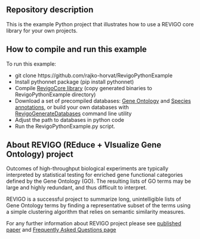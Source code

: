 ﻿## Repository description
<p>This is the example Python project that illustrates how to use a REVIGO core library for your own projects.</p>

## How to compile and run this example
<p>To run this example:
<ul>
	<li>git clone https://github.com/rajko-horvat/RevigoPythonExample</li>
	<li>Install pythonnet package (pip install pythonnet)</li>
	<li>Compile <a href="https://github.com/rajko-horvat/RevigoCore">RevigoCore library</a> (copy generated binaries to RevigoPythonExample directory)</li>
	<li>Download a set of precompiled databases:
	<a href="http://revigo.irb.hr/Databases/GeneOntology.xml.gz" target="_blank">Gene Ontology</a> and 
	<a href="http://revigo.irb.hr/Databases/SpeciesAnnotations.xml.gz" target="_blank">Species annotations</a>, 
	or build your own databases with <a href="https://github.com/rajko-horvat/RevigoGenerateDatabases">RevigoGenerateDatabases</a> command line utility</li>
	<li>Adjust the path to databases in python code</li>
	<li>Run the RevigoPythonExample.py script.</li>
</ul></p>

## About REVIGO (REduce + VIsualize Gene Ontology) project
<p>Outcomes of high-throughput biological experiments are typically interpreted by statistical testing
for enriched gene functional categories defined by the Gene Ontology (GO). The resulting lists of GO terms 
may be large and highly redundant, and thus difficult to interpret.<p>
<p>REVIGO is a successful project to summarize long, unintelligible lists of Gene Ontology terms by finding a representative subset 
of the terms using a simple clustering algorithm that relies on semantic similarity measures.</p>
<p>For any further information about REVIGO project please see  
<a href="https://dx.doi.org/10.1371/journal.pone.0021800" target="_blank">published paper</a> and  
<a href="http://revigo.irb.hr/FAQ.aspx" target="_blank">Frequently Asked Questions page</a></p>
